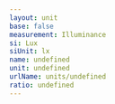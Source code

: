 ```yaml
---
layout: unit
base: false
measurement: Illuminance
si: Lux
siUnit: lx
name: undefined
unit: undefined
urlName: units/undefined
ratio: undefined
---
```

